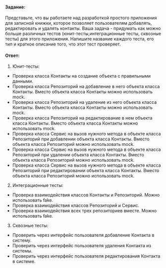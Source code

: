 #### Задание:

Представьте, что вы работаете над разработкой простого приложения для записной книжки, которое позволяет пользователям добавлять, редактировать и удалять контакты. Ваша задача - придумать как можно больше различных тестов (юнит-тесты,интеграционные тесты, сквозные тесты) для этого приложения. Напишите название каждого теста, его тип и краткое описание того, что этот тест проверяет.

#### Ответ:

1. Юнит-тесты:
* Проверка класса Контакты на создание объекта с правильными данными.
* Проверка класса Репозиторий на добавление в него объекта класса Контакты. Вместо объекта класса Контакты можно использовать mock.
* Проверка класса Репозиторий на удаление из него объекта класса Контакты. Вместо объекта класса Контакты можно использовать mock.
* Проверка класса Репозиторий на редактирование в нем объекта класса Контакты. Вместо объекта класса Контакты можно использовать mock.
* Проверка класса Сервис на вызов нужного метода в объекте класса Репозиторий при добавлении объекта класса Контакты. Вместо объекта класса Репозиторий можно использовать mock.
* Проверка класса Сервис на вызов нужного метода в объекте класса Репозиторий при удалении объекта класса Контакты. Вместо объекта класса Репозиторий можно использовать mock.
* Проверка класса Сервис на вызов нужного метода в объекте класса Репозиторий при редактировании объекта класса Контакты. Вместо объекта класса Репозиторий можно использовать mock.
2. Интеграционные тесты:
* Проверка взаимодействия классов Контакты и Репозиторий. Можно использовать fake.
* Проверка взаимодействия классов Репозиторий и Сервис.
* Проверка взаимодействия всех трех репозиториев вместе. Можно использовать fake.
3. Сквозные тесты:
* Проверить через интерфейс пользователя добавление Контакта в систему.
* Проверить через интерфейс пользователя удаления Контакта из системы.
* Проверить через интерфейс пользователя редактирования Контакта в системе.